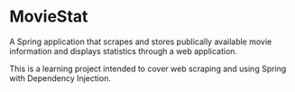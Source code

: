 # MovieStat

A Spring application that scrapes and stores publically available movie information and displays statistics through a web application.

This is a learning project intended to cover web scraping and using Spring with Dependency Injection.